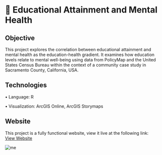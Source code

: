# 🧠 Educational Attainment and Mental Health
## Objective <br>
This project explores the correlation between educational attainment and mental health as the education-health gradient. It examines how education levels relate to mental well-being using data from PolicyMap and the United States Census Bureau within the context of a community case study in Sacramento County, California, USA. <p>
## Technologies <br>
• Language: R <p>
• Visualization: ArcGIS Online, ArcGIS Storymaps <p>
## Website <br>
This project is a fully functional website, view it live at the following link: [View Website](https://arcg.is/0LeCqz) <p>
![me](https://github.com/redefiningvicky/Educational-Attainment-and-Mental-Health/blob/main/Educational%20Attainment%20and%20Mental%20Health.gif)
